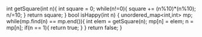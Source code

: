 int getSquare(int n){
int square = 0;
while(n!=0){
square += (n%10)*(n%10);
n/=10;
}
return square;
}
bool isHappy(int n) {
unordered_map<int,int> mp;
while(mp.find(n) == mp.end()){
int elem = getSquare(n);
mp[n] = elem;
n = mp[n];
if(n == 1){
return true;
}
}
return false;
}